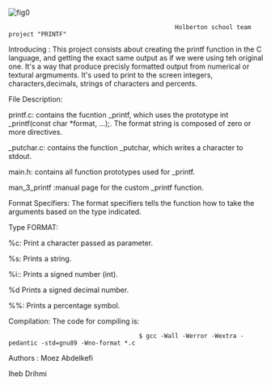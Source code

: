 ![fig0](https://user-images.githubusercontent.com/112869342/201534351-91bfa9c9-93ff-491c-a671-3ba86b6f776b.png)



                                                  Holberton school team project "PRINTF"

Introducing :
This project consists about creating the printf function in the C language, and getting the exact same output as if we were using teh original one.
It's a way that produce precisly formatted output from numerical or textural argmuments. 
It's used to print to the screen integers, characters,decimals, strings of characters and percents. 

   File	Description:

printf.c:	contains the fucntion _printf, which uses the prototype int _printf(const char *format, ...);. The format string is composed of zero or more directives.

_putchar.c:	contains the function _putchar, which writes a character to stdout.

main.h:	contains all function prototypes used for _printf.

man_3_printf	:manual page for the custom _printf function.

Format Specifiers:
The format specifiers tells the function how to take the arguments based on the type indicated.

Type	FORMAT:

%c:	Print a character passed as parameter.

%s:	Prints a string.

%i::	Prints a signed number (int).

%d	Prints a signed decimal number.

%%:	Prints a percentage symbol.


Compilation:
The code for compiling is:

                                        $ gcc -Wall -Werror -Wextra -pedantic -std=gnu89 -Wno-format *.c




Authors :
Moez Abdelkefi

Iheb Drihmi 

